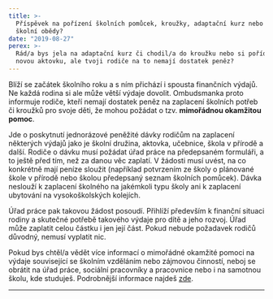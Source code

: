 ```yaml
---
title: >-
  Příspěvek na pořízení školních pomůcek, kroužky, adaptační kurz nebo i na
  školní obědy?
date: "2019-08-27"
perex: >-
  Rád/a bys jela na adaptační kurz či chodil/a do kroužku nebo si pořídil/a
  novou aktovku, ale tvoji rodiče na to nemají dostatek peněz?
---
```


<p>Blíží se začátek školního roku a s ním přichází i spousta finančních výdajů. Ne každá rodina si ale může větší výdaje dovolit. Ombudsmanka proto informuje rodiče, kteří nemají dostatek peněz na zaplacení školních potřeb či kroužků pro svoje děti, že mohou požádat o tzv. <strong>mimořádnou okamžitou pomoc</strong>. </p><p>Jde o poskytnutí jednorázové peněžité dávky rodičům na zaplacení některých výdajů jako je školní družina, aktovka, učebnice, škola v přírodě a další. Rodiče o dávku musí požádat úřad práce na předepsaném formuláři, a to ještě před tím, než za danou věc zaplatí. V žádosti musí uvést, na co konkrétně mají peníze sloužit (například potvrzením ze školy o plánované škole v přírodě nebo školou předepsaný seznam školních pomůcek). Dávka neslouží k zaplacení školného na jakémkoli typu školy ani k zaplacení ubytování na vysokoškolských kolejích.</p><p>Úřad práce pak takovou žádost posoudí. Přihlíží především k finanční situaci rodiny a skutečné potřebě takového výdaje pro dítě a jeho rozvoj. Úřad může zaplatit celou částku i jen její část. Pokud nebude požadavek rodičů důvodný, nemusí vyplatit nic.</p><p>Pokud bys chtěl/a vědět více informací o mimořádné okamžité pomoci na výdaje související se školním vzděláním nebo zájmovou činností, neboj se obrátit na úřad práce, sociální pracovníky a pracovnice nebo i na samotnou školu, kde studuješ. Podrobnější informace najdeš <a href="https://www.ochrance.cz/fileadmin/user_upload/Letaky/MOP-pro-deti.pdf" target="_blank">zde</a>.</p><div class="MsoNormal"><hr /></div>
